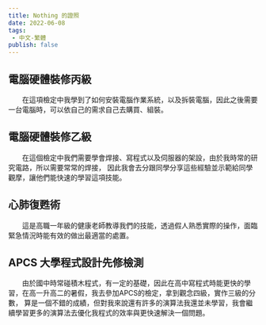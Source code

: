 ```yaml
---
title: Nothing 的證照
date: 2022-06-08
tags: 
 - 中文-繁體
publish: false
---
```


## 電腦硬體裝修丙級
&emsp;&emsp;在這項檢定中我學到了如何安裝電腦作業系統，以及拆裝電腦，因此之後需要一台電腦時，可以依自己的需求自己去購買、組裝。

## 電腦硬體裝修乙級
&emsp;&emsp;在這個檢定中我們需要學會焊接、寫程式以及伺服器的架設，由於我時常的研究電路，所以需要常常的焊接， 因此我會去分跟同學分享這些經驗並示範給同學觀摩，讓他們能快速的學習這項技能。

## 心肺復甦術
&emsp;&emsp;這是高職一年級的健康老師教導我們的技能，透過假人熟悉實際的操作，面臨緊急情況時能有效的做出最適當的處置。

## APCS 大學程式設計先修檢測
&emsp;&emsp;由於國中時常碰積木程式，有一定的基礎，因此在高中寫程式時能更快的學習，在高一升高二的暑假，我去參加APCS的檢定，拿到觀念四級，實作三級的分數， 算是一個不錯的成績，但對我來說還有許多的演算法我還並未學習，我會繼續學習更多的演算法去優化我程式的效率與更快速解決一個問題。